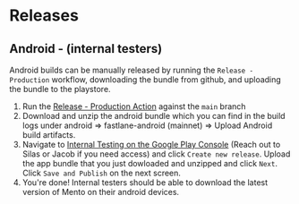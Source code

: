 # Releases

## Android - (internal testers)

Android builds can be manually released by running the `Release - Production` workflow, downloading the bundle from github, and uploading the bundle to the playstore.

1. Run the [Release - Production Action](https://github.com/mobilestack-xyz/mobilestack-mento/actions/workflows/release-production.yml) against the `main` branch
1. Download and unzip the android bundle which you can find in the build logs under android => fastlane-android (mainnet) => Upload Android build artifacts.
1. Navigate to [Internal Testing on the Google Play Console](https://play.google.com/console/u/0/developers/5695387721434163201/app/4974536396935190989/tracks/internal-testing) (Reach out to Silas or Jacob if you need access) and click `Create new release`. Upload the app bundle that you just dowloaded and unzipped and click `Next`. Click `Save and Publish` on the next screen.
1. You're done! Internal testers should be able to download the latest version of Mento on their android devices.
